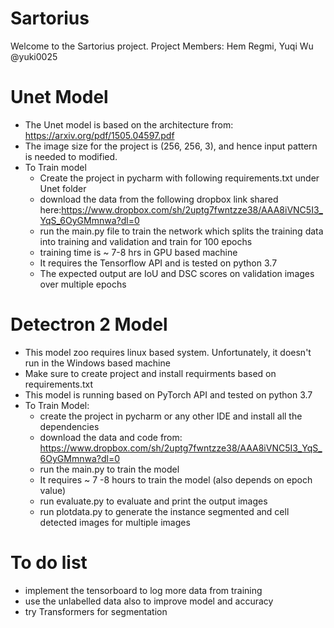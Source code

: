 # Sartorius
Welcome  to the Sartorius project. Project Members: Hem Regmi, Yuqi Wu @yuki0025
# Unet Model
- The Unet model is based on the architecture from: https://arxiv.org/pdf/1505.04597.pdf
- The image size for the project is (256, 256, 3), and hence input pattern is needed to modified.
- To Train model
  - Create the project in pycharm with following requirements.txt under Unet folder
  - download the data from the following dropbox link shared here:https://www.dropbox.com/sh/2uptg7fwntzze38/AAA8iVNC5I3_YqS_6OyGMmnwa?dl=0
  - run the main.py file to train the network which splits the training data into training and validation and train for 100 epochs
  - training time is ~ 7-8 hrs in GPU based machine 
  - It requires the Tensorflow API and is tested on python 3.7
  - The expected output are IoU and DSC scores on validation images over multiple epochs
# Detectron 2 Model
- This model zoo requires linux based system. Unfortunately, it doesn't run in the Windows based machine
- Make sure to create project and install requirments based on requirements.txt
- This model is running based on PyTorch API and tested on python 3.7
- To Train Model:
    - create the project in pycharm or any other IDE and install all the dependencies
    - download the data and code from: https://www.dropbox.com/sh/2uptg7fwntzze38/AAA8iVNC5I3_YqS_6OyGMmnwa?dl=0
    - run the main.py to train the model
    - It requires ~ 7 -8 hours to train the model (also depends on epoch value)
    - run evaluate.py to evaluate and print the output images
    - run plotdata.py to generate the instance segmented and cell detected images for multiple images
 # To do list
 - implement the tensorboard to log more data from training
 - use the unlabelled data also to improve model and accuracy
 - try Transformers for segmentation


